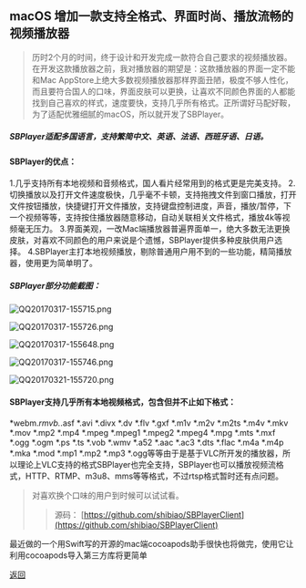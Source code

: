 ## macOS 增加一款支持全格式、界面时尚、播放流畅的视频播放器

> 历时2个月的时间，终于设计和开发完成一款符合自己要求的视频播放器。在开发这款播放器之前，我对播放器的期望是：这款播放器的界面一定不能和Mac AppStore上绝大多数视频播放器那样界面丑陋，极度不够人性化，而且要符合国人的口味，界面皮肤可以更换，让喜欢不同颜色界面的人都能找到自己喜欢的样式，速度要快，支持几乎所有格式。正所谓好马配好鞍，为了适配优雅细腻的macOS，所以就开发了SBPlayer。

##### SBPlayer适配多国语言，支持繁简中文、英语、法语、西班牙语、日语。

#### SBPlayer的优点：
1.几乎支持所有本地视频和音频格式，国人看片经常用到的格式更是完美支持。
2.切换播放以及打开文件速度极快，几乎毫不卡顿，支持拖拽文件到窗口播放，打开文件按钮播放，快捷键打开文件播放，支持键盘控制进度，声音，播放/暂停，下一个视频等等，支持按住播放器随意移动，自动关联相关文件格式，播放4k等视频毫无压力。
3.界面美观，一改Mac端播放器普遍界面单一，绝大多数无法更换皮肤，对喜欢不同颜色的用户来说是个遗憾，SBPlayer提供多种皮肤供用户选择。
4.SBPlayer主打本地视频播放，剔除普通用户用不到的一些功能，精简播放器，使用更为简单明了。

##### SBPlayer部分功能截图：

![QQ20170317-155715.png](http://upload-images.jianshu.io/upload_images/2105518-6efb3d54660e57c8.png?imageMogr2/auto-orient/strip%7CimageView2/2/w/1240)

![QQ20170317-155726.png](http://upload-images.jianshu.io/upload_images/2105518-43149571d778474e.png?imageMogr2/auto-orient/strip%7CimageView2/2/w/1240)

![QQ20170317-155648.png](http://upload-images.jianshu.io/upload_images/2105518-812640b51abb7691.png?imageMogr2/auto-orient/strip%7CimageView2/2/w/1240)

![QQ20170317-155746.png](http://upload-images.jianshu.io/upload_images/2105518-9ee316851ca6daa0.png?imageMogr2/auto-orient/strip%7CimageView2/2/w/1240)


![QQ20170321-155720.png](http://upload-images.jianshu.io/upload_images/2105518-24bee471e3bf0dae.png?imageMogr2/auto-orient/strip%7CimageView2/2/w/1240)

#### SBPlayer支持几乎所有本地视频格式，包含但并不止如下格式：

*webm.*rmvb.*.asf *.avi *.divx *.dv *.flv *.gxf *.m1v *.m2v *.m2ts *.m4v *.mkv *.mov *.mp2 *.mp4 *.mpeg *.mpeg1 *.mpeg2 *.mpeg4 *.mpg *.mts *.mxf *.ogg *.ogm *.ps *.ts *.vob *.wmv *.a52 *.aac *.ac3 *.dts *.flac *.m4a *.m4p *.mka *.mod *.mp1 *.mp2 *.mp3 *.ogg等等由于是基于VLC所开发的播放器，所以理论上VLC支持的格式SBPlayer也完全支持，SBPlayer也可以播放视频流格式，HTTP、RTMP、m3u8、mms等等格式，不过rtsp格式暂时还有点问题。


>对喜欢换个口味的用户到时候可以试试看。
>> 源码： [https://github.com/shibiao/SBPlayerClient](https://github.com/shibiao/SBPlayerClient)

最近做的一个用Swift写的开源的mac端cocoapods助手很快也将做完，使用它让利用cocoapods导入第三方库将更简单



[返回](./)
